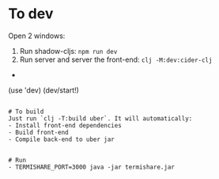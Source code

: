 # To dev
Open 2 windows:
1. Run shadow-cljs: `npm run dev`
2. Run server and server the front-end: `clj -M:dev:cider-clj`
- ```
(use 'dev)
(dev/start!)
```

# To build
Just run `clj -T:build uber`. It will automatically:
- Install front-end dependencies
- Build front-end
- Compile back-end to uber jar


# Run
- TERMISHARE_PORT=3000 java -jar termishare.jar
